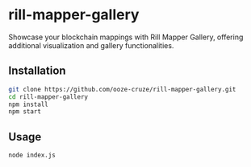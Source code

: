 # rill-mapper-gallery

Showcase your blockchain mappings with Rill Mapper Gallery, offering additional visualization and gallery functionalities.

## Installation

```bash
git clone https://github.com/ooze-cruze/rill-mapper-gallery.git
cd rill-mapper-gallery
npm install
npm start
```

## Usage
```bash
node index.js
```
